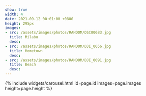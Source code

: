```yaml
---
show: true
width: 4
date: 2021-09-12 00:01:00 +0800
height: 295px
images:
- src: /assets/images/photos/RANDOM/DSC00683.jpg
  title: Milabo
  desc: 
- src: /assets/images/photos/RANDOM/DJI_0056.jpg
  title: Hometown
  desc: 
- src: /assets/images/photos/RANDOM/DJI_0091.jpg
  title: Beach
  desc: 
---
```


{% include widgets/carousel.html id=page.id images=page.images height=page.height %}
